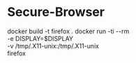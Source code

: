 # Secure-Browser
docker build -t firefox .
docker run -ti --rm \
       -e DISPLAY=$DISPLAY \
       -v /tmp/.X11-unix:/tmp/.X11-unix \
       firefox
